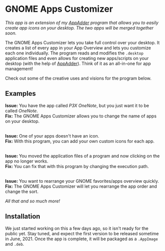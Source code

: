# GNOME Apps Customizer
_This app is an extension of my [AppAdder](https://github.com/CyanCoding/AppAdder) program that allows you to easily create app icons on your desktop. The two apps will be merged together soon._

The GNOME Apps Customizer lets you take full control over your desktop. It creates a list of every app in your App Overview and lets you customize each one individually. The program reads and modifies the `.desktop` application files and even allows for creating new apps/scripts on your desktop (with the help of [AppAdder](https://github.com/CyanCoding/AppAdder)). Think of it as an all-in-one for app management!

Check out some of the creative uses and visions for the program below.

## Examples
**Issue:** You have the app called _P3X OneNote_, but you just want it to be called _OneNote_.
<br>**Fix:** The GNOME Apps Customizer allows you to change the name of apps on your desktop.


<br>**Issue:** One of your apps doesn't have an icon.
<br>**Fix:** With this program, you can add your own custom icons for each app.


<br>**Issue:** You moved the application files of a program and now clicking on the app no longer works.
<br>**Fix:** You can fix that with this program by changing the execution path.


<br>**Issue:** You want to rearrange your GNOME favorites/apps overview quickly.
<br>**Fix:** The GNOME Apps Customizer will let you rearrange the app order and change the sort.

_All that and so much more!_

## Installation
We just started working on this a few days ago, so it isn't ready for the public yet. Stay tuned, and expect the first version to be released sometime in June, 2021. Once the app is complete, it will be packaged as a `.AppImage` and `.deb`.
